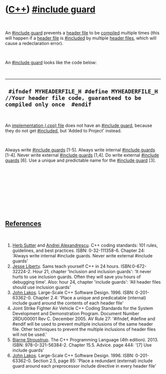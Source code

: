 
 

 

 

 

 

([C++](Cpp.md)) [\#include guard](CppIncludeGuard.md)
=======================================================

 

An [\#include guard](CppIncludeGuard.md) prevents a [header
file](CppHeaderFile.md) to be [compiled](CppCompiler.md) multiple times
(this will happen if a [header file](CppHeaderFile.md) is
[\#included](CppInclude.md) by multiple [header
files](CppHeaderFile.md), which will cause a redeclaration error).

 

An [\#include guard](CppIncludeGuard.md) looks like the code below:

 

  ------------------------------------------------------------------------------------------------------------------------
  ` #ifndef MYHEADERFILE_H #define MYHEADERFILE_H  //Your header file code, guaranteed to be compiled only once  #endif`
  ------------------------------------------------------------------------------------------------------------------------

 

An [implementation (.cpp) file](CppImplementationFile.md) does not have
an [\#include guard](CppIncludeGuard.md), because they do not get
[\#included](CppInclude.md), but 'Added to Project' instead.

 

Always write [\#include guards](CppIncludeGuard.md) \[1-5\]. Always
write internal [\#include guards](CppIncludeGuard.md) \[1-4\]. Never
write external [\#include guards](CppIncludeGuard.md) \[1,4\]. Do write
external [\#include guards](CppIncludeGuard.md) \[6\]. Use a unique and
predictable name for the [\#include guard](CppIncludeGuard.md) \[3\].

 

 

 

 

 

[References](CppReferences.md)
-------------------------------

 

1.  [Herb Sutter](CppHerbSutter.md) and [Andrei
    Alexandrescu](CppAndreiAlexandrescu.md). C++ coding standards: 101
    rules, guidelines, and best practices. ISBN: 0-32-111358-6. Chapter
    24: 'Always write internal \#include guards. Never write external
    \#include guards'
2.  [Jesse Liberty](CppJesseLiberty.md). Sams teach yourself C++ in
    24 hours. ISBN:0-672-32224-2. Hour 21, chapter 'Inclusion and
    inclusion guards': 'It never hurts to use inclusion guards. Often
    they will save you hours of debugging time'. Also: hour 24, chapter
    'include guards': 'All header files should use inclusion guards'
3.  [John Lakos](CppJohnLakos.md). Large-Scale C++ Software Design.
    1996. ISBN: 0-201-63362-0. Chapter 2.4: 'Place a unique and
    predicatable (internal) include guard around the contents of each
    header file'
4.  Joint Strike Fighter Air Vehicle C++ Coding Standards for the System
    Development and Demonstration Program. Document Number 2RDU00001
    Rev C. December 2005. AV Rule 27: '\#ifndef, \#define and \#endif
    will be used to prevent multiple inclusions of the same header file.
    Other techniques to prevent the multiple inclusions of header files
    will not be used.'
5.  [Bjarne Stroustrup](CppBjarneStroustrup.md). The C++ Programming
    Language (4th edition). 2013. ISBN: 978-0-321-56384-2. Chapter 15.5.
    Advice. page 444: '\[7\] Use include guards'
6.  [John Lakos](CppJohnLakos.md). Large-Scale C++ Software Design.
    1996. ISBN: 0-201-63362-0. Section 2.5, page 85: 'Place a
    redundant (external) include guard around each preprocessor include
    directive in every header file'

 

 

 

 

 

 

